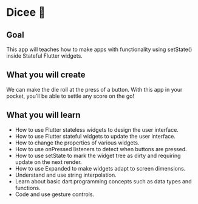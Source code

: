 
# Dicee 🎲

## Goal

This app will teaches how to make apps with functionality using setState() inside Stateful Flutter widgets.

## What you will create

We can make the die roll at the press of a button. With this app in your pocket, you’ll be able to settle any score on the go!

## What you will learn

- How to use Flutter stateless widgets to design the user interface.
- How to use Flutter stateful widgets to update the user interface.
- How to change the properties of various widgets.
- How to use onPressed listeners to detect when buttons are pressed.
- How to use setState to mark the widget tree as dirty and requiring update on the next render.
- How to use Expanded to make widgets adapt to screen dimensions.
- Understand and use string interpolation.
- Learn about basic dart programming concepts such as data types and functions.
- Code and use gesture controls.